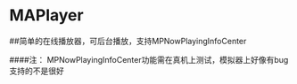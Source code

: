 # MAPlayer   

##简单的在线播放器，可后台播放，支持MPNowPlayingInfoCenter    

####注： MPNowPlayingInfoCenter功能需在真机上测试，模拟器上好像有bug支持的不是很好
